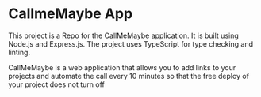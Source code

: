 # CallmeMaybe App

This project is a Repo for the CallMeMaybe application. It is built using Node.js and Express.js. The project uses TypeScript for type checking and linting.

CallMeMaybe is a web application that allows you to add links to your projects and automate the call every 10 minutes so that the free deploy of your project does not turn off
